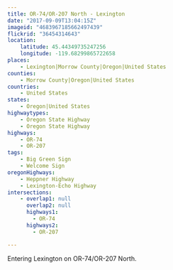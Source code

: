 ```yaml
---
title: OR-74/OR-207 North - Lexington
date: "2017-09-09T13:04:15Z"
imageid: "4683967185662497439"
flickrid: "36454314643"
location:
    latitude: 45.44349735247256
    longitude: -119.68299865722658
places:
    - Lexington|Morrow County|Oregon|United States
counties:
    - Morrow County|Oregon|United States
countries:
    - United States
states:
    - Oregon|United States
highwaytypes:
    - Oregon State Highway
    - Oregon State Highway
highways:
    - OR-74
    - OR-207
tags:
    - Big Green Sign
    - Welcome Sign
oregonHighways:
    - Heppner Highway
    - Lexington-Echo Highway
intersections:
    - overlap1: null
      overlap2: null
      highways1:
        - OR-74
      highways2:
        - OR-207

---
```

Entering Lexington on OR-74/OR-207 North.